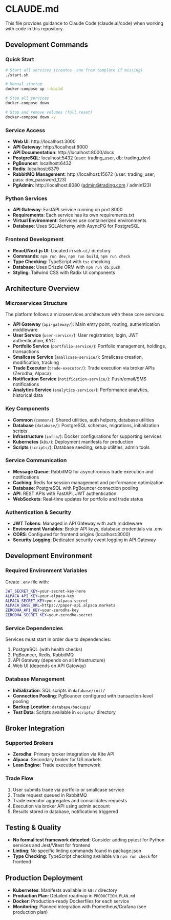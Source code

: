 # CLAUDE.md

This file provides guidance to Claude Code (claude.ai/code) when working with code in this repository.

## Development Commands

### Quick Start
```bash
# Start all services (creates .env from template if missing)
./start.sh

# Manual startup
docker-compose up --build

# Stop all services
docker-compose down

# Stop and remove volumes (full reset)
docker-compose down -v
```

### Service Access
- **Web UI**: http://localhost:3000
- **API Gateway**: http://localhost:8000
- **API Documentation**: http://localhost:8000/docs
- **PostgreSQL**: localhost:5432 (user: trading_user, db: trading_dev)
- **PgBouncer**: localhost:6432
- **Redis**: localhost:6379
- **RabbitMQ Management**: http://localhost:15672 (user: trading_user, pass: dev_password_123)
- **PgAdmin**: http://localhost:8080 (admin@trading.com / admin123)

### Python Services
- **API Gateway**: FastAPI service running on port 8000
- **Requirements**: Each service has its own requirements.txt
- **Virtual Environment**: Services use containerized environments
- **Database**: Uses SQLAlchemy with AsyncPG for PostgreSQL

### Frontend Development
- **React/Next.js UI**: Located in `web-ui/` directory
- **Commands**: `npm run dev`, `npm run build`, `npm run check`
- **Type Checking**: TypeScript with `tsc` checking
- **Database**: Uses Drizzle ORM with `npm run db:push`
- **Styling**: Tailwind CSS with Radix UI components

## Architecture Overview

### Microservices Structure
The platform follows a microservices architecture with these core services:

- **API Gateway** (`api-gateway/`): Main entry point, routing, authentication middleware
- **User Service** (`user-service/`): User registration, login, JWT authentication, KYC
- **Portfolio Service** (`portfolio-service/`): Portfolio management, holdings, transactions
- **Smallcase Service** (`smallcase-service/`): Smallcase creation, modification, tracking
- **Trade Executor** (`trade-executor/`): Trade execution via broker APIs (Zerodha, Alpaca)
- **Notification Service** (`notification-service/`): Push/email/SMS notifications
- **Analytics Service** (`analytics-service/`): Performance analytics, historical data

### Key Components
- **Common** (`common/`): Shared utilities, auth helpers, database utilities
- **Database** (`database/`): PostgreSQL schemas, migrations, initialization scripts
- **Infrastructure** (`infra/`): Docker configurations for supporting services
- **Kubernetes** (`k8s/`): Deployment manifests for production
- **Scripts** (`scripts/`): Database seeding, setup utilities, admin tools

### Service Communication
- **Message Queue**: RabbitMQ for asynchronous trade execution and notifications
- **Caching**: Redis for session management and performance optimization
- **Database**: PostgreSQL with PgBouncer connection pooling
- **API**: REST APIs with FastAPI, JWT authentication
- **WebSockets**: Real-time updates for portfolio and trade status

### Authentication & Security
- **JWT Tokens**: Managed in API Gateway with auth middleware
- **Environment Variables**: Broker API keys, database credentials via .env
- **CORS**: Configured for frontend origins (localhost:3000)
- **Security Logging**: Dedicated security event logging in API Gateway

## Development Environment

### Required Environment Variables
Create `.env` file with:
```bash
JWT_SECRET_KEY=your-secret-key-here
ALPACA_API_KEY=your-alpaca-key
ALPACA_SECRET_KEY=your-alpaca-secret
ALPACA_BASE_URL=https://paper-api.alpaca.markets
ZERODHA_API_KEY=your-zerodha-key
ZERODHA_SECRET_KEY=your-zerodha-secret
```

### Service Dependencies
Services must start in order due to dependencies:
1. PostgreSQL (with health checks)
2. PgBouncer, Redis, RabbitMQ
3. API Gateway (depends on all infrastructure)
4. Web UI (depends on API Gateway)

### Database Management
- **Initialization**: SQL scripts in `database/init/`
- **Connection Pooling**: PgBouncer configured with transaction-level pooling
- **Backup Location**: `database/backups/`
- **Test Data**: Scripts available in `scripts/` directory

## Broker Integration

### Supported Brokers
- **Zerodha**: Primary broker integration via Kite API
- **Alpaca**: Secondary broker for US markets
- **Lean Engine**: Trade execution framework

### Trade Flow
1. User submits trade via portfolio or smallcase service
2. Trade request queued in RabbitMQ
3. Trade executor aggregates and consolidates requests
4. Execution via broker API using admin account
5. Results stored in database, notifications triggered

## Testing & Quality

- **No formal test framework detected**: Consider adding pytest for Python services and Jest/Vitest for frontend
- **Linting**: No specific linting commands found in package.json
- **Type Checking**: TypeScript checking available via `npm run check` for frontend

## Production Deployment

- **Kubernetes**: Manifests available in `k8s/` directory
- **Production Plan**: Detailed roadmap in `PRODUCTION.PLAN.md`
- **Docker**: Production-ready Dockerfiles for each service
- **Monitoring**: Planned integration with Prometheus/Grafana (see production plan)